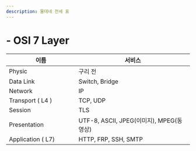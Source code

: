 ```yaml
---
description: 물데네 전세 표
---
```


# - OSI 7 Layer

<table><thead><tr><th width="202">이름</th><th width="376">서비스</th></tr></thead><tbody><tr><td>Physic</td><td>구리 전</td></tr><tr><td>Data Link</td><td>Switch, Bridge</td></tr><tr><td>Network</td><td>IP</td></tr><tr><td>Transport ( L4 )</td><td>TCP, UDP</td></tr><tr><td>Session</td><td>TLS</td></tr><tr><td>Presentation</td><td>UTF-8, ASCII, JPEG(이미지), MPEG(동영상)</td></tr><tr><td>Application ( L7)</td><td>HTTP, FRP, SSH, SMTP</td></tr></tbody></table>

